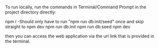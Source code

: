 To run locally, run the commands in Terminal/Command Prompt in the project directory directly:

npm i
-Should only have to run "npm run db:init/seed" once and skip straight to npm dev
npm run db:init
npm run db:seed
npm dev

then you can access the web application via the url link that is provided in the terminal.
